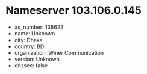# Nameserver 103.106.0.145

* as_number: 138623
* name: Unknown
* city: Dhaka
* country: BD
* organization: Winer Communication
* version: Unknown
* dnssec: false
